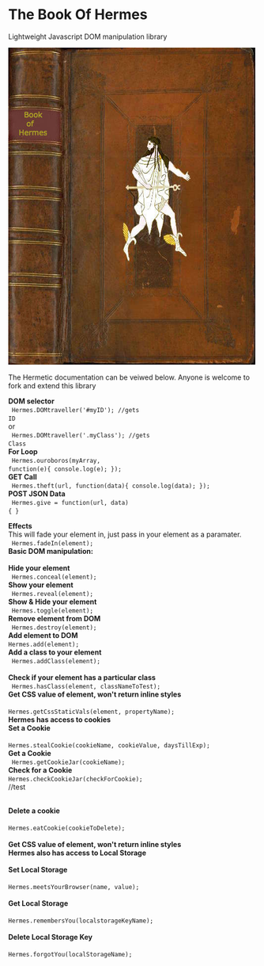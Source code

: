 # The Book Of Hermes
Lightweight Javascript DOM manipulation library

<img src='https://github.com/nousacademy/TheBookOfHermes/blob/master/public/bookcover.jpg'>

The Hermetic documentation can be veiwed below. Anyone is welcome to fork and extend this library

<b>DOM selector </b>
<br>
<code>
Hermes.DOMtraveller('#myID'); //gets ID
</code> 
<br> 
       or
<br>
<code>
Hermes.DOMtraveller('.myClass'); //gets Class
</code>
<br>
<b>For Loop</b>
<br>
<code>
Hermes.ouroboros(myArray, function(e){
	console.log(e);
});
</code>
<br>
<b>GET Call</b>
<br>
<code>
Hermes.theft(url, function(data){
	console.log(data);
});
</code>
<br>
<b>POST JSON Data</b>
<br>
<code>
Hermes.give = function(url, data) {   }
</code>
<br>


<b>Effects</b>
<br>
This will fade your element in, just pass in your element as a paramater.
<br>
<code>
Hermes.fadeIn(element);
</code>
<br>
<b>Basic DOM manipulation:</b>
<br>
<br>
<b>Hide your element</b>
<br>
<code>
Hermes.conceal(element);
</code>
<br>
<b>Show your element</b>
<br>
<code>
Hermes.reveal(element);
</code>
<br>
<b>Show & Hide your element</b>
<br>
<code>
Hermes.toggle(element);
</code>
<br>
<b>Remove element from DOM</b>
<br>
<code>
Hermes.destroy(element);
</code>
<br>
<b>Add element to DOM</b>
<br>
<code>Hermes.add(element);</code>
<br>
<b>Add a class to your element</b>
<br>
<code>
Hermes.addClass(element);
</code>
<br>
<b>Check if your element has a particular class</b>
<br>
<code>
Hermes.hasClass(element, classNameToTest);
</code>
<br>
<b>Get CSS value of element, won't return inline styles</b>
<br>
<code>
Hermes.getCssStaticVals(element, propertyName);
</code>
<br>
<b>Hermes has access to cookies</b>
<br>
<b>Set a Cookie</b>
<br>
<code>
Hermes.stealCookie(cookieName, cookieValue, daysTillExp);
</code>
<br>
<b>Get a Cookie</b>
<br>
<code>
Hermes.getCookieJar(cookieName);
</code>
<br>
<b>Check for a Cookie</b>
<br>
<code>Hermes.checkCookieJar(checkForCookie);</code>
<br>
//test 

<br>
<b>Delete a cookie</b>
<br>
<code>
Hermes.eatCookie(cookieToDelete);
</code>
<br>
<b>Get CSS value of element, won't return inline styles</b>
<br>
<b>Hermes also has access to Local Storage</b>
<br>
<br>
<b>Set Local Storage</b>
<br>
<code>
Hermes.meetsYourBrowser(name, value);
</code>
<br>
<b>Get Local Storage</b>
<br>
<code>
Hermes.remembersYou(localstorageKeyName);
</code>
<br>
<b>Delete Local Storage Key</b>
<br>
<code>
Hermes.forgotYou(localStorageName);
</code>





